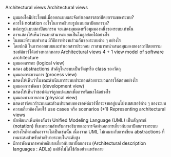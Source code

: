 Architectural views
Architectural views
*	มุมมองใดมีประโยชน์เมื่อออกแบบและจัดทำเอกสารสถาปัตยกรรมของระบบ?
*	ควรใช้ notation อะไรในการอธิบายรูปแบบสถาปัตยกรรม?
*	แต่ละรูปแบบสถาปัตยกรรม จะแสดงมุมมองหรือมุมมองหนึ่งของระบบเท่านั้น
*	อาจแสดงให้เห็นว่าระบบสามารถแยกเป็นโมดูลย่อยได้อย่างไร
*	ในขณะที่ระบบทำงาน มีวิธีการทำงานร่วมกันของระบบต่าง ๆ อย่างไร 
*	โดยปกติ ในการออกแบบและทำเอกสารประกอบ เราสามารถนำเสนอมุมมองของสถาปัตยกรรมซอฟต์แวร์ได้อย่างหลากหลาย
Architectural views
4 + 1 view model of software architecture
*	มุมมองตรรกะ (logical view)
*	แสดง abstractions สำคัญในระบบเป็นวัตถุหรือ class ของวัตถุ
*	มุมมองกระบวนการ (process view)
*	แสดงให้เห็นว่าในขณะดำเนินการระบบประกอบด้วยกระบวนการโต้ตอบอย่างไร
*	มุมมองการพัฒนา (development view)
*	แสดงให้เห็นว่าซอฟต์แวร์ถูกแบ่งแยกเพื่อการพัฒนาได้อย่างไร
*	มุมมองทางกายภาพ (physical view)
*	แสดงฮาร์ดแวร์ระบบและส่วนประกอบของซอฟต์แวร์ที่กระจายอยู่บนโปรเซสเซอร์ต่าง ๆ ของระบบ
*	ความเกี่ยวข้องโดยใช้ use cases หรือ scenarios (+1)
Representing architectural views
*	นักพัฒนาเห็นพ้องกันว่า Unified Modeling Language (UML) เป็นสัญกรณ์ (notation) ที่เหมาะสมสำหรับการอธิบายและการจัดทำเอกสารเกี่ยวกับสถาปัตยกรรมระบบ
*	อย่างไรก็ตามมันอาจจะไม่เป็นเช่นนั้น เนื่องจาก UML ไม่เหมาะกับการเขียน abstractions ที่เหมาะสมสำหรับคำอธิบายระบบในระดับสูง
*	มีการพัฒนาภาษาคำอธิบายเกี่ยวกับสถาปัตยกรรม (Architectural description languages : ADLs) แต่ยังไม่ได้ใช้กันอย่างแพร่หลาย
